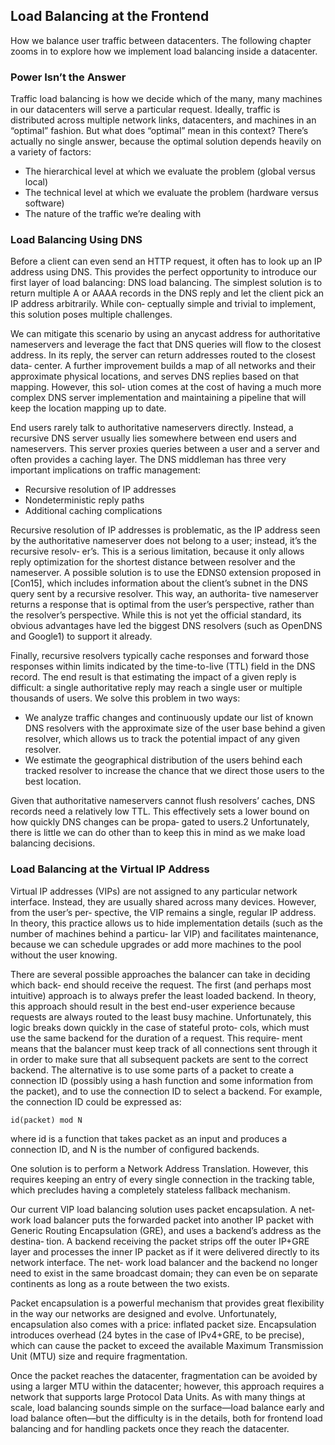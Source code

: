 ## Load Balancing at the Frontend

How we balance user traffic between datacenters. The following chapter zooms in to explore how we implement load balancing inside a datacenter.


### Power Isn’t the Answer

Traffic load balancing is how we decide which of the many, many machines in our datacenters will serve a particular request. Ideally, traffic is distributed across multiple network links, datacenters, and machines in an “optimal” fashion. But what does “optimal” mean in this context? There’s actually no single answer, because the optimal solution depends heavily on a variety of factors:

- The hierarchical level at which we evaluate the problem (global versus local)
- The technical level at which we evaluate the problem (hardware versus software)
- The nature of the traffic we’re dealing with



### Load Balancing Using DNS


Before a client can even send an HTTP request, it often has to look up an IP address using DNS. This provides the perfect opportunity to introduce our first layer of load balancing: DNS load balancing. The simplest solution is to return multiple A or AAAA records in the DNS reply and let the client pick an IP address arbitrarily. While con‐ ceptually simple and trivial to implement, this solution poses multiple challenges.

We can mitigate this scenario by using an anycast address for authoritative nameservers and leverage the fact that DNS queries will flow to the closest address. In its reply, the server can return addresses routed to the closest data‐ center. A further improvement builds a map of all networks and their approximate physical locations, and serves DNS replies based on that mapping. However, this sol‐ ution comes at the cost of having a much more complex DNS server implementation and maintaining a pipeline that will keep the location mapping up to date.

End users rarely talk to authoritative nameservers directly. Instead, a recursive DNS server usually lies somewhere between end users and nameservers. This server proxies queries between a user and a server and often provides a caching layer. The DNS middleman has three very important implications on traffic management:
- Recursive resolution of IP addresses
- Nondeterministic reply paths
- Additional caching complications

Recursive resolution of IP addresses is problematic, as the IP address seen by the authoritative nameserver does not belong to a user; instead, it’s the recursive resolv‐ er’s. This is a serious limitation, because it only allows reply optimization for the shortest distance between resolver and the nameserver. A possible solution is to use the EDNS0 extension proposed in [Con15], which includes information about the client’s subnet in the DNS query sent by a recursive resolver. This way, an authorita‐ tive nameserver returns a response that is optimal from the user’s perspective, rather than the resolver’s perspective. While this is not yet the official standard, its obvious advantages have led the biggest DNS resolvers (such as OpenDNS and Google1) to support it already.

Finally, recursive resolvers typically cache responses and forward those responses within limits indicated by the time-to-live (TTL) field in the DNS record. The end result is that estimating the impact of a given reply is difficult: a single authoritative reply may reach a single user or multiple thousands of users. We solve this problem in two ways:
- We analyze traffic changes and continuously update our list of known DNS resolvers with the approximate size of the user base behind a given resolver, which allows us to track the potential impact of any given resolver.
- We estimate the geographical distribution of the users behind each tracked resolver to increase the chance that we direct those users to the best location.

Given that authoritative nameservers cannot flush resolvers’ caches, DNS records need a relatively low TTL. This effectively sets a lower bound on how quickly DNS changes can be propa‐ gated to users.2 Unfortunately, there is little we can do other than to keep this in mind as we make load balancing decisions.


### Load Balancing at the Virtual IP Address

Virtual IP addresses (VIPs) are not assigned to any particular network interface. Instead, they are usually shared across many devices. However, from the user’s per‐ spective, the VIP remains a single, regular IP address. In theory, this practice allows us to hide implementation details (such as the number of machines behind a particu‐ lar VIP) and facilitates maintenance, because we can schedule upgrades or add more machines to the pool without the user knowing.

There are several possible approaches the balancer can take in deciding which back‐ end should receive the request. The first (and perhaps most intuitive) approach is to always prefer the least loaded backend. In theory, this approach should result in the best end-user experience because requests are always routed to the least busy machine. Unfortunately, this logic breaks down quickly in the case of stateful proto‐ cols, which must use the same backend for the duration of a request. This require‐ ment means that the balancer must keep track of all connections sent through it in order to make sure that all subsequent packets are sent to the correct backend. The alternative is to use some parts of a packet to create a connection ID (possibly using a hash function and some information from the packet), and to use the connection ID to select a backend. For example, the connection ID could be expressed as:

    id(packet) mod N

where id is a function that takes packet as an input and produces a connection ID,
and N is the number of configured backends.

One solution is to perform a Network Address Translation. However, this requires keeping an entry of every single connection in the tracking table, which precludes having a completely stateless fallback mechanism.

Our current VIP load balancing solution uses packet encapsulation. A net‐ work load balancer puts the forwarded packet into another IP packet with Generic Routing Encapsulation (GRE), and uses a backend’s address as the destina‐ tion. A backend receiving the packet strips off the outer IP+GRE layer and processes the inner IP packet as if it were delivered directly to its network interface. The net‐ work load balancer and the backend no longer need to exist in the same broadcast domain; they can even be on separate continents as long as a route between the two exists.

Packet encapsulation is a powerful mechanism that provides great flexibility in the way our networks are designed and evolve. Unfortunately, encapsulation also comes with a price: inflated packet size. Encapsulation introduces overhead (24 bytes in the case of IPv4+GRE, to be precise), which can cause the packet to exceed the available Maximum Transmission Unit (MTU) size and require fragmentation.

Once the packet reaches the datacenter, fragmentation can be avoided by using a larger MTU within the datacenter; however, this approach requires a network that supports large Protocol Data Units. As with many things at scale, load balancing sounds simple on the surface—load balance early and load balance often—but the difficulty is in the details, both for frontend load balancing and for handling packets once they reach the datacenter.

